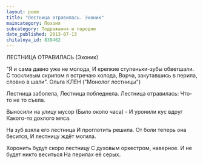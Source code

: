 ```yaml
---
layout: poem
title: "Лестница отравилась. Эхоник"
maincategory: Поэзия
subcategory: Подражания и пародии
date_published: 2013-07-13
chitalnya_id: 839462
---
```




ЛЕСТНИЦА ОТРАВИЛАСЬ
(Эхоник)

"Я и сама давно уже не молода,
И крепкие ступеньки-зубы обветшали.
С тоскливым скрипом я встречаю холода,
Ворча, закутавшись в перила, словно в шали".
Ольга КЛЕН 
("Монолог лестницы")

Лестница заболела,
Лестница побледнела.
Лестница отравилась:
Что-то не то съела.

Выносили на улицу мусор
(Было около часа) -
И уронили кус вдруг
Какого-то дохлого мяса.

На зуб взяла его лестница
И проглотить решила.
От боли теперь она бесится,
И лестницу ждёт могила.

Хоронить будут скоро лестницу
С духовым оркестром, наверное.
И не будет никто веситься
На перилах её серых.






